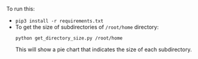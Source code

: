 To run this:
- `pip3 install -r requirements.txt`
- To get the size of subdirectories of `/root/home` directory:
    ```
    python get_directory_size.py /root/home
    ```
    This will show a pie chart that indicates the size of each subdirectory.